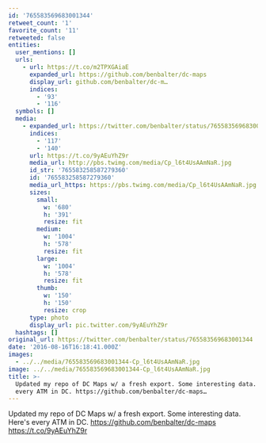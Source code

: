 ```yaml
---
id: '765583569683001344'
retweet_count: '1'
favorite_count: '11'
retweeted: false
entities:
  user_mentions: []
  urls:
    - url: https://t.co/m2TPXGAiaE
      expanded_url: https://github.com/benbalter/dc-maps
      display_url: github.com/benbalter/dc-m…
      indices:
        - '93'
        - '116'
  symbols: []
  media:
    - expanded_url: https://twitter.com/benbalter/status/765583569683001344/photo/1
      indices:
        - '117'
        - '140'
      url: https://t.co/9yAEuYhZ9r
      media_url: http://pbs.twimg.com/media/Cp_l6t4UsAAmNaR.jpg
      id_str: '765583258587279360'
      id: '765583258587279360'
      media_url_https: https://pbs.twimg.com/media/Cp_l6t4UsAAmNaR.jpg
      sizes:
        small:
          w: '680'
          h: '391'
          resize: fit
        medium:
          w: '1004'
          h: '578'
          resize: fit
        large:
          w: '1004'
          h: '578'
          resize: fit
        thumb:
          w: '150'
          h: '150'
          resize: crop
      type: photo
      display_url: pic.twitter.com/9yAEuYhZ9r
  hashtags: []
original_url: https://twitter.com/benbalter/status/765583569683001344
date: '2016-08-16T16:18:41.000Z'
images:
  - ../../media/765583569683001344-Cp_l6t4UsAAmNaR.jpg
image: ../../media/765583569683001344-Cp_l6t4UsAAmNaR.jpg
title: >-
  Updated my repo of DC Maps w/ a fresh export. Some interesting data. Here's
  every ATM in DC. https://github.com/benbalter/dc-maps…
---
```


Updated my repo of DC Maps w/ a fresh export. Some interesting data. Here's every ATM in DC. https://github.com/benbalter/dc-maps https://t.co/9yAEuYhZ9r